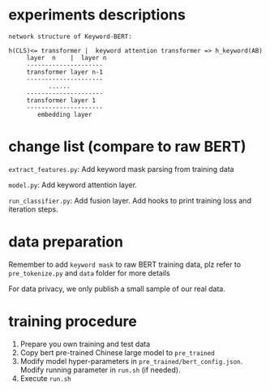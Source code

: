 # experiments descriptions
```
network structure of Keyword-BERT:

h(CLS)<= transformer |  keyword attention transformer => h_keyword(AB)
  	 layer  n    |  layer n
  	 ---------------------
  	 transformer layer n-1
  	 ---------------------
  	       ......
  	 ---------------------
  	 transformer layer 1
  	 ---------------------
  	    embedding layer
```

# change list (compare to raw BERT)
`extract_features.py`: Add keyword mask parsing from training data

`model.py`: Add keyword attention layer.

`run_classifier.py`: Add fusion layer. Add hooks to print training loss and 
iteration steps.

# data preparation
Remember to add `keyword mask` to raw BERT training data, plz refer to `pre_tokenize.py` and
 `data` folder for more details

For data privacy, we only publish a small sample of our real data.

# training procedure
1. Prepare you own training and test data
2. Copy bert pre-trained Chinese large model to `pre_trained`
3. Modify model hyper-parameters in `pre_trained/bert_config.json`. 
Modify running parameter in `run.sh` (if needed). 
4. Execute `run.sh`

